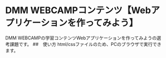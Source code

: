 # DMM WEBCAMPコンテンツ【Webアプリケーションを作ってみよう】
DMM WEBCAMPの学習コンテンツWebアプリケーションを作ってみようの選考課題です。
##　使い方
html/cssファイルのため、PCのブラウザで実行できます。
